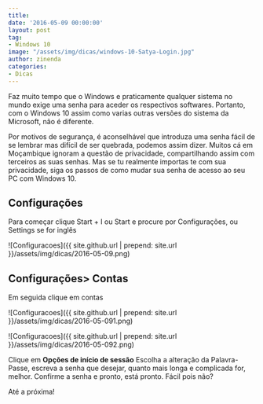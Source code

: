 ```yaml
---
title: 
date: '2016-05-09 00:00:00'
layout: post
tag:
- Windows 10
image: "/assets/img/dicas/windows-10-Satya-Login.jpg"
author: zinenda
categories:
- Dicas
---
```


Faz muito tempo que o Windows e praticamente qualquer sistema no mundo exige uma senha para aceder os respectivos softwares.
Portanto, com o Windows 10 assim como varias outras versões do sistema da Microsoft, não é diferente.

Por motivos de segurança, é aconselhável que introduza uma senha fácil de se lembrar mas difícil de ser quebrada, podemos assim dizer. Muitos cá em Moçambique ignoram a questão de privacidade, compartilhando assim com terceiros as suas senhas. 
Mas se tu realmente importas te com sua privacidade, siga os passos de como mudar sua senha de acesso ao seu PC com Windows 10.

## Configurações
Para começar clique Start + I ou Start e procure por Configurações, ou Settings se for inglês

![Configuracoes]({{ site.github.url | prepend: site.url }}/assets/img/dicas/2016-05-09.png)

## Configurações> Contas
Em seguida clique em contas

![Configuracoes]({{ site.github.url | prepend: site.url }}/assets/img/dicas/2016-05-091.png)

![Configuracoes]({{ site.github.url | prepend: site.url }}/assets/img/dicas/2016-05-092.png)

Clique em <strong>Opções de início de sessão</strong>
Escolha a alteração da Palavra-Passe, escreva a senha que desejar, quanto mais longa e complicada for, melhor.
Confirme a senha e pronto, está pronto. Fácil pois não?

Até a próxima!
